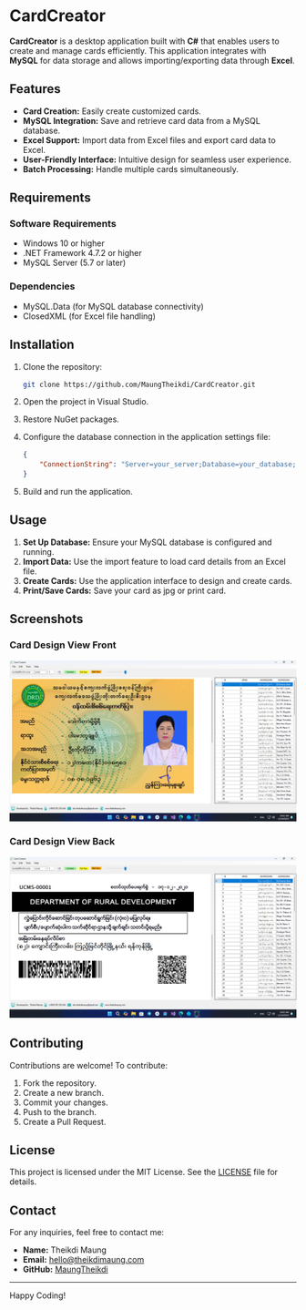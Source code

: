 # CardCreator

**CardCreator** is a desktop application built with **C#** that enables users to create and manage cards efficiently. This application integrates with **MySQL** for data storage and allows importing/exporting data through **Excel**.

## Features

- **Card Creation:** Easily create customized cards.
- **MySQL Integration:** Save and retrieve card data from a MySQL database.
- **Excel Support:** Import data from Excel files and export card data to Excel.
- **User-Friendly Interface:** Intuitive design for seamless user experience.
- **Batch Processing:** Handle multiple cards simultaneously.

## Requirements

### Software Requirements
- Windows 10 or higher
- .NET Framework 4.7.2 or higher
- MySQL Server (5.7 or later)

### Dependencies
- MySQL.Data (for MySQL database connectivity)
- ClosedXML (for Excel file handling)

## Installation

1. Clone the repository:
   ```bash
   git clone https://github.com/MaungTheikdi/CardCreator.git
   ```

2. Open the project in Visual Studio.

3. Restore NuGet packages.

4. Configure the database connection in the application settings file:
   ```json
   {
       "ConnectionString": "Server=your_server;Database=your_database;User Id=your_username;Password=your_password;"
   }
   ```

5. Build and run the application.

## Usage

1. **Set Up Database:** Ensure your MySQL database is configured and running.
2. **Import Data:** Use the import feature to load card details from an Excel file.
3. **Create Cards:** Use the application interface to design and create cards.
4. **Print/Save Cards:** Save your card as jpg or print card.

## Screenshots


### Card Design View Front
![Card Design](Screenshot_100157.png)

### Card Design View Back
![Import from Excel](Screenshot_100205.png)

## Contributing

Contributions are welcome! To contribute:

1. Fork the repository.
2. Create a new branch.
3. Commit your changes.
4. Push to the branch.
5. Create a Pull Request.

## License

This project is licensed under the MIT License. See the [LICENSE](LICENSE) file for details.

## Contact

For any inquiries, feel free to contact me:

- **Name:** Theikdi Maung
- **Email:** [hello@theikdimaung.com](mailto:hello@theikdimaung.com)
- **GitHub:** [MaungTheikdi](https://github.com/MaungTheikdi)

---

Happy Coding!
